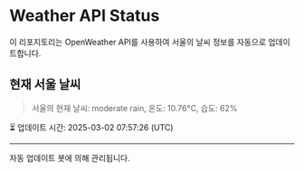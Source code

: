 
# Weather API Status

이 리포지토리는 OpenWeather API를 사용하여 서울의 날씨 정보를 자동으로 업데이트합니다.

## 현재 서울 날씨
> 서울의 현재 날씨: moderate rain, 온도: 10.76°C, 습도: 62%

⏳ 업데이트 시간: 2025-03-02 07:57:26 (UTC)

---
자동 업데이트 봇에 의해 관리됩니다.
